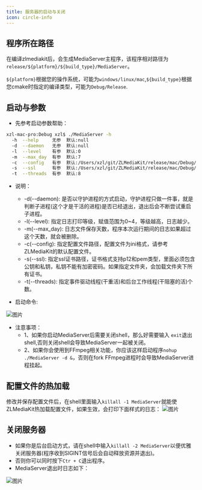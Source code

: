 ```yaml
---
title: 服务器的启动与关闭
icon: circle-info
---
```


## 程序所在路径
在编译zlmediakit后，会生成MediaServer主程序，该程序相对路径为`release/${platform}/${build_type}/MediaServer`。

`${platform}`根据您的操作系统，可能为`windows/linux/mac`,`${build_type}`根据您cmake时指定的编译类型，可能为`Debug/Release`.

## 启动与参数

- 先参考启动参数帮助：
```bash
xzl-mac-pro:Debug xzl$ ./MediaServer -h
  -h  --help     无参  默认:null                                                    选填  打印此信息
  -d  --daemon   无参  默认:null                                                    选填  是否以Daemon方式启动
  -l  --level    有参  默认:0                                                       选填  日志等级,LTrace~LError(0~4)
  -m  --max_day  有参  默认:7                                                       选填  日志最多保存天数
  -c  --config   有参  默认:/Users/xzl/git/ZLMediaKit/release/mac/Debug/config.ini  选填  配置文件路径
  -s  --ssl      有参  默认:/Users/xzl/git/ZLMediaKit/release/mac/Debug/ssl.p12     选填  ssl证书文件或文件夹,支持p12/pem类型
  -t  --threads  有参  默认:8                                                       选填  启动事件触发线程数
```
- 说明：
  - -d(--daemon): 是否以守护进程的方式启动，守护进程只做一件事，就是判断子进程(这个才是干活的进程)是否已经退出，退出后会不断尝试重启子进程。
  - -l(--level): 指定日志打印等级，赋值范围为0~4，等级越高，日志越少。
  - -m(--max_day): 日志文件保存天数，程序本次运行期间的日志如果超过这个天数，就会被删除。
  - -c(--config): 指定配置文件路径，配置文件为ini格式，请参考ZLMediaKit的默认配置文件。
  - -s(--ssl): 指定ssl证书路径，证书格式支持p12和pem类型，里面必须包含公钥和私钥，私钥不能有加密密码。如果指定文件夹，会加载文件夹下所有证书。
  - -t(--threads): 指定事件驱动线程(干重活)和后台工作线程(干阻塞的活)个数。

- 启动命令:

![图片](/images/start_server_1.png)


- 注意事项：
  - 1、如果你启动MediaServer后需要关闭shell，那么好需要输入 `exit`退出shell,否则关闭shell会导致MediaServer一起被关闭。
  - 2、如果你会使用到FFmpeg相关功能，你应该这样启动程序`nohup ./MediaServer -d &`，否则在fork FFmpeg进程时会导致MediaServer进程挂起。


## 配置文件的热加载
修改并保存配置文件后，在shell里面输入`killall -1 MediaServer`就能使ZLMediaKit热加载配置文件，如果生效，会打印下面样式的日志：
![图片](/images/start_server_2.png)


## 关闭服务器
- 如果你是后台启动方式，请在shell中输入`killall -2 MediaServer`以便优雅关闭服务器(程序收到SIGINT信号后会自动释放资源并退出)。
- 否则你可以同时按下`Ctr + C`退出程序。
- MediaServer退出时日志如下：

![图片](/images/start_server_3.png)




